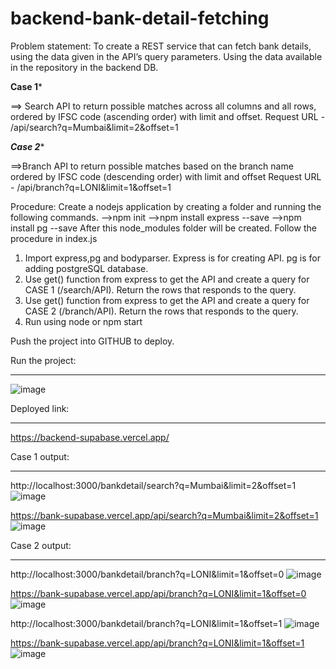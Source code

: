 # backend-bank-detail-fetching
Problem statement: To create a REST service that can fetch bank details, using the data given in the API’s query parameters. 
Using the data available in the repository in the backend DB.

******Case 1*******

==> Search API to return possible matches across all columns and all rows, ordered by IFSC code (ascending order) with limit and offset.
Request URL  - /api/search?q=Mumbai&limit=2&offset=1 

*******Case 2********

==>Branch API to return possible matches based on the branch name ordered by IFSC code (descending order) with limit and offset
Request URL  - /api/branch?q=LONI&limit=1&offset=1 

Procedure:
Create a nodejs application by creating a folder and running the following commands.
-->npm init
-->npm install express --save
-->npm install pg --save
After this node_modules folder will be created.
Follow the procedure in index.js
1) Import express,pg and bodyparser. Express is for creating API. pg is for adding postgreSQL database.
2) Use get() function from express to get the API and create a query for CASE 1 (/search/API). Return the rows that responds to the query.
3) Use get() function from express to get the API and create a query for CASE 2 (/branch/API). Return the rows that responds to the query.
4) Run using node <filename> or npm start

Push the project into GITHUB to deploy.

Run the project:
**************************
![image](https://user-images.githubusercontent.com/106637847/221558752-bb9e2e30-f6f7-4cd2-9ae2-4285c6b6d63a.png)

Deployed link:
***************************
https://backend-supabase.vercel.app/


Case 1 output:
***************************
http://localhost:3000/bankdetail/search?q=Mumbai&limit=2&offset=1
![image](https://user-images.githubusercontent.com/106637847/221741492-1ae3fa86-b35a-4d3b-987e-6ef0368794e4.png)

https://bank-supabase.vercel.app/api/search?q=Mumbai&limit=2&offset=1
![image](https://user-images.githubusercontent.com/106637847/221775725-1d815dec-f9ea-43f2-916f-7c9893d1ff46.png)


Case 2 output:
****************************
http://localhost:3000/bankdetail/branch?q=LONI&limit=1&offset=0
![image](https://user-images.githubusercontent.com/106637847/221741689-84d59fd5-f92f-41df-bf1e-ebbf5d5c6270.png)

https://bank-supabase.vercel.app/api/branch?q=LONI&limit=1&offset=0
![image](https://user-images.githubusercontent.com/106637847/221776002-c3874b1d-a307-4198-870e-46aa571ddcd6.png)


http://localhost:3000/bankdetail/branch?q=LONI&limit=1&offset=1
![image](https://user-images.githubusercontent.com/106637847/221741618-77076ec0-bf92-44eb-aeeb-65da8311048b.png)

https://bank-supabase.vercel.app/api/branch?q=LONI&limit=1&offset=1
![image](https://user-images.githubusercontent.com/106637847/221776192-4fd5b90f-c485-40e6-95d6-3a04c2e77f5b.png)



